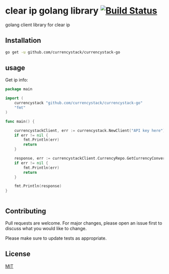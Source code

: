 # clear ip golang library [![Build Status](https://travis-ci.com/currencystack/currencystack-go.svg?branch=master)](https://travis-ci.com/currencystack/currencystack-go)

golang client library for clear ip

## Installation

```bash
go get -u github.com/currencystack/currencystack-go
```

## usage

Get ip info:

```go
package main

import (
	currencystack "github.com/currencystack/currencystack-go"
	"fmt"
)

func main() {

	currencystackClient, err := currencystack.NewClient("API key here")
	if err != nil {
		fmt.Println(err)
		return
	}

	response, err := currencystackClient.CurrencyRepo.GetCurrencyConvertion("eur", []string{"Usd", "egp", "aed"})
	if err != nil {
		fmt.Println(err)
		return
	}

	fmt.Println(response)
}



```

## Contributing

Pull requests are welcome. For major changes, please open an issue first to discuss what you would like to change.

Please make sure to update tests as appropriate.

## License

[MIT](https://choosealicense.com/licenses/mit/)
